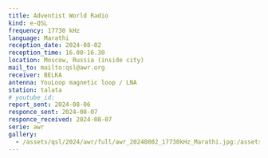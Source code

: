 ```yaml
---
title: Adventist World Radio
kind: e-QSL
frequency: 17730 kHz
language: Marathi
reception_date: 2024-08-02
reception_time: 16.00-16.30
location: Moscow, Russia (inside city)
mail_to: mailto:qsl@awr.org
receiver: BELKA
antenna: YouLoop magnetic loop / LNA
station: talata
# youtube_id: 
report_sent: 2024-08-06
responce_sent: 2024-08-07
responce_received: 2024-08-07
serie: awr
gallery:
  - /assets/qsl/2024/awr/full/awr_20240802_17730kHz_Marathi.jpg:/assets/qsl/2024/awr/small/awr_20240802_17730kHz_Marathi.jpg
---
```

